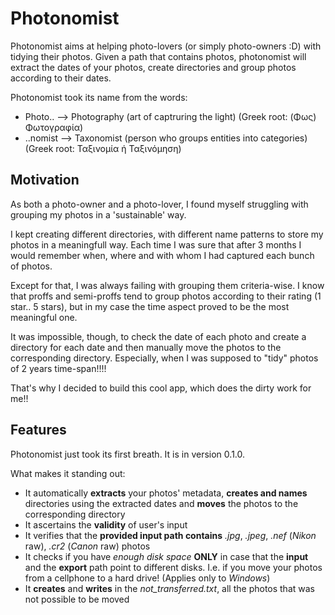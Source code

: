 # Photonomist

Photonomist aims at helping photo-lovers (or simply photo-owners :D) with tidying their photos.
Given a path that contains photos, photonomist will extract the dates of your photos, 
create directories and group photos according to their dates.

Photonomist took its name from the words:

- Photo..  --> Photography (art of captruring the light)                (Greek root: (Φως) Φωτογραφία)
- ..nomist --> Taxonomist  (person who groups entities into categories) (Greek root: Ταξινομία ή Ταξινόμηση)

## Motivation
As both a photo-owner and a photo-lover, I found myself struggling with grouping my photos in a 'sustainable' way.

I kept creating different directories, with different name patterns to store my photos in a meaningfull way.
Each time I was sure that after 3 months I would remember when, where and with whom I had captured each bunch of photos.


Except for that, I was always failing with grouping them criteria-wise. 
I know that proffs and semi-proffs tend to group photos according to their rating (1 star.. 5 stars), 
but in my case the time aspect proved to be the most meaningful one.

It was impossible, though, to check the date of each photo and create a directory for each date and
then manually move the photos to the corresponding directory. 
Especially, when I was supposed to "tidy" photos of 2 years time-span!!!!

That's why I decided to build this cool app, which does the dirty work for me!!

## Features

Photonomist just took its first breath. It is in version 0.1.0.

What makes it standing out:

- It automatically **extracts** your photos' metadata, **creates and names** directories using the extracted dates and **moves** the photos to the corresponding directory
- It ascertains the **validity** of user's input
- It verifies that the **provided input path contains** *.jpg*, *.jpeg*, *.nef* (*Nikon* raw), *.cr2* (*Canon* raw) photos
- It checks if you have *enough disk space* **ONLY** in case that the **input** and the **export** path point to different disks. I.e. if you move your photos from a cellphone to a hard drive! (Applies only to *Windows*)
- It **creates** and **writes** in the *not_transferred.txt*, all the photos that was not possible to be moved